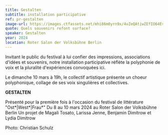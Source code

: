 ```yaml
---
title: Gestalten
subtitle: installation participative
ref: pr-gestalten
image-url: https://images.ctfassets.net/mhi86m0yrn9x/4vZeQAtiwZEfIO64Ev1tal/b12190f3e6032337c429c9904b7b4341/sammlung_verlust.jpg
quote: Quels souvenirs refont surface? 
speaker: Gestalten
year: 2024
location: Roter Salon der Volksbühne Berlin
---
```


Invitant le public du festival à lui confier des impressions, associations d'idées et souvenirs, notre installation participative réflète la polyphonie de voix et la pluralité d'expériences convoquées ici. 

Le dimanche 10 mars à 19h, le collectif artistique présente un choeur polyphonique, collage de ses voix singulières et collectives.

**GESTALTEN**

Présenté pour la première fois à l'occasion du festival de littérature "Ost*|West*|Frau*"
Du 8 au 10 mars 2024 au Roter Salon der Volksbühne Berlin
Un projet de  Magali Tosato, Larissa Jenne, Benjamin Dimitrow et Lydia Dimitrow


Photo: Christian Schulz

